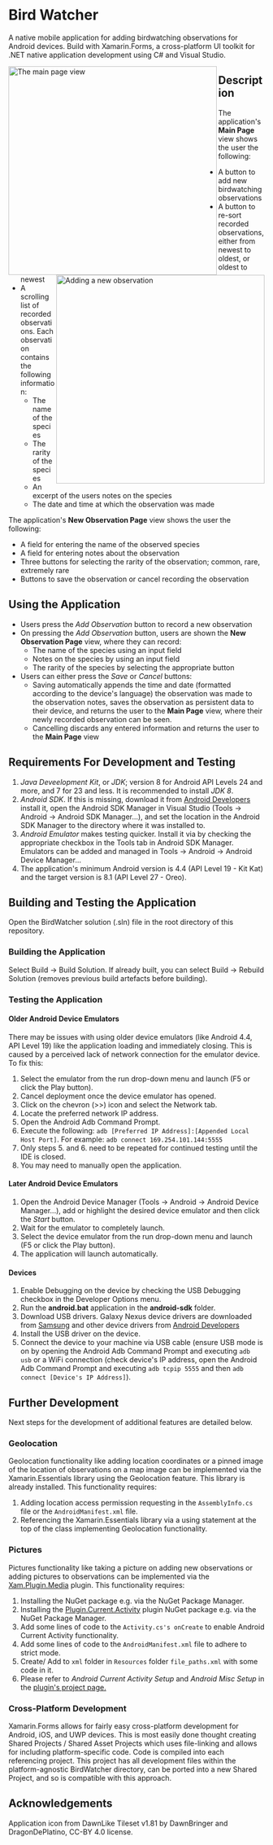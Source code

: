 # Bird Watcher
 A native mobile application for adding birdwatching observations for Android devices. Build with Xamarin.Forms, a cross-platform UI toolkit for .NET native application development using C# and Visual Studio.  

<img src="/PreviewImages/MainPageView.png" alt="The main page view" align="left" width="410">
<img src="/PreviewImages/NewObservationView.png" alt="Adding a new observation" align="right" width="410">
 
## Description
 The application's **Main Page** view shows the user the following:  
 - A button to add new birdwatching observations  
 - A button to re-sort recorded observations, either from newest to oldest, or oldest to newest  
 - A scrolling list of recorded observations. Each observation contains the following information:  
	- The name of the species  
	- The rarity of the species  
	- An excerpt of the users notes on the species  
	- The date and time at which the observation was made   
	
 The application's **New Observation Page** view shows the user the following:  
 - A field for entering the name of the observed species  
 - A field for entering notes about the observation  
 - Three buttons for selecting the rarity of the observation; common, rare, extremely rare
 - Buttons to save the observation or cancel recording the observation  

## Using the Application
 - Users press the *Add Observation* button to record a new observation  
 - On pressing the *Add Observation* button, users are shown the **New Observation Page** view, where they can record:  
	- The name of the species using an input field  
	- Notes on the species by using an input field  
	- The rarity of the species by selecting the appropriate button  
 - Users can either press the *Save* or *Cancel* buttons:  
	- Saving automatically appends the time and date (formatted according to the device's language) the observation was made to the observation notes, saves the observation as persistent data to their device, and returns the user to the **Main Page** view, where their newly recorded observation can be seen.  
	- Cancelling discards any entered information and returns the user to the **Main Page** view  

## Requirements For Development and Testing
 1. *Java Deveelopment Kit*, or *JDK*; version 8 for Android API Levels 24 and more, and 7 for 23 and less. It is recommended to install *JDK 8*.  
 2. *Android SDK*. If this is missing, download it from [Android Developers](https://developer.android.com/studio/#downloads) install it, open the Android SDK Manager in Visual Studio (Tools -> Android -> Android SDK Manager...), and set the location in the Android SDK Manager to the directory where it was installed to.  
 3. *Android Emulator* makes testing quicker. Install it via by checking the appropriate checkbox in the Tools tab in Android SDK Manager. Emulators can be added and managed in Tools -> Android -> Android Device Manager...  
 4. The application's minimum Android version is 4.4 (API Level 19 - Kit Kat) and the target version is 8.1 (API Level 27 - Oreo).  
 
## Building and Testing the Application
 Open the BirdWatcher solution (.sln) file in the root directory of this repository.  

### Building the Application
 Select Build -> Build Solution. If already built, you can select Build -> Rebuild Solution (removes previous build artefacts before building).  
  
### Testing the Application

#### Older Android Device Emulators
 There may be issues with using older device emulators (like Android 4.4, API Level 19) like the application loading and immediately closing. This is caused by a perceived lack of network connection for the emulator device. To fix this:  
 1. Select the emulator from the run drop-down menu and launch (F5 or click the Play button).  
 2. Cancel deployment once the device emulator has opened.  
 3. Click on the chevron (>>) icon and select the Network tab.  
 4. Locate the preferred network IP address.  
 5. Open the Android Adb Command Prompt.  
 6. Execute the following: `adb [Preferred IP Address]:[Appended Local Host Port]`. For example: `adb connect 169.254.101.144:5555`  
 7. Only steps 5. and 6. need to be repeated for continued testing until the IDE is closed.  
 8. You may need to manually open the application.  
 
#### Later Android Device Emulators
 1. Open the Android Device Manager (Tools -> Android -> Android Device Manager...), add or highlight the desired device emulator and then click the *Start* button.  
 2. Wait for the emulator to completely launch.  
 3. Select the device emulator from the run drop-down menu and launch (F5 or click the Play button).  
 4. The application will launch automatically.  
 
#### Devices
 1. Enable Debugging on the device by checking the USB Debugging checkbox in the Developer Options menu.  
 2. Run the **android.bat** application in the **android-sdk** folder. 
 3. Download USB drivers. Galaxy Nexus device drivers are downloaded from [Samsung](https://www.samsung.com/us/support/downloads/) and other device drivers from [Android Developers](https://developer.android.com/studio/run/oem-usb#Drivers)
 4. Install the USB driver on the device.  
 5. Connect the device to your machine via USB cable (ensure USB mode is on by opening the Android Adb Command Prompt and executing `adb usb` or a WiFi connection (check device's IP address, open the Android Adb Command Prompt and executing `adb tcpip 5555` and then `adb connect [Device's IP Address]`).  
 
## Further Development
 Next steps for the development of additional features are detailed below.  

### Geolocation
 Geolocation functionality like adding location coordinates or a pinned image of the location of observations on a map image can be implemented via the Xamarin.Essentials library using the Geolocation feature. This library is already installed. This functionality requires:    
 1. Adding location access permission requesting in the `AssemblyInfo.cs` file or the `AndroidManifest.xml` file.  
 2. Referencing the Xamarin.Essentials library via a using statement at the top of the class implementing Geolocation functionality.  
 
### Pictures
 Pictures functionality like taking a picture on adding new observations or adding pictures to observations can be implemented via the [Xam.Plugin.Media](https://github.com/jamesmontemagno/MediaPlugin) plugin. This functionality requires:  
 1. Installing the NuGet package e.g. via the NuGet Package Manager.  
 2. Installing the [Plugin.Current.Activity](https://github.com/jamesmontemagno/CurrentActivityPlugin) plugin NuGet package e.g. via the NuGet Package Manager.  
 3. Add some lines of code to the `Activity.cs's onCreate` to enable Android Current Activity functionality.
 4. Add some lines of code to the `AndroidManifest.xml` file to adhere to strict mode.
 5. Create/ Add to `xml` folder in `Resources` folder `file_paths.xml` with some code in it.
 6. Please refer to *Android Current Activity Setup* and *Android Misc Setup* in the [plugin's project page.](https://github.com/jamesmontemagno/MediaPlugin)

### Cross-Platform Development
 Xamarin.Forms allows for fairly easy cross-platform development for Android, iOS, and UWP devices. This is most easily done thought creating Shared Projects / Shared Asset Projects which uses file-linking and allows for including platform-specific code. Code is compiled into each referencing project. This project has all development files within the platform-agnostic BirdWatcher directory, can be ported into a new Shared Project, and so is compatible with this approach. 

## Acknowledgements
 Application icon from DawnLike Tileset v1.81 by DawnBringer and DragonDePlatino, CC-BY 4.0 license.  
